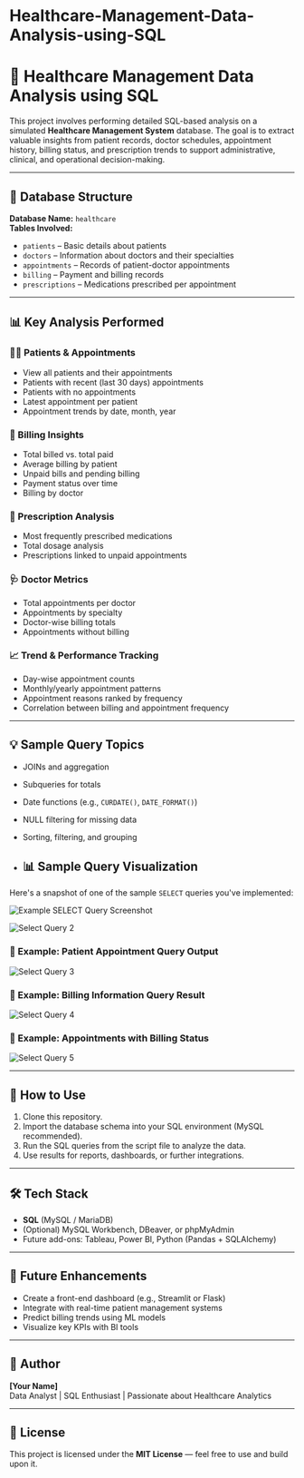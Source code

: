 # Healthcare-Management-Data-Analysis-using-SQL

# 🏥 Healthcare Management Data Analysis using SQL

This project involves performing detailed SQL-based analysis on a simulated **Healthcare Management System** database. The goal is to extract valuable insights from patient records, doctor schedules, appointment history, billing status, and prescription trends to support administrative, clinical, and operational decision-making.

---

## 📁 Database Structure

**Database Name:** `healthcare`  
**Tables Involved:**
- `patients` – Basic details about patients
- `doctors` – Information about doctors and their specialties
- `appointments` – Records of patient-doctor appointments
- `billing` – Payment and billing records
- `prescriptions` – Medications prescribed per appointment

---

## 📊 Key Analysis Performed

### 🧑‍⚕️ Patients & Appointments
- View all patients and their appointments
- Patients with recent (last 30 days) appointments
- Patients with no appointments
- Latest appointment per patient
- Appointment trends by date, month, year

### 🧾 Billing Insights
- Total billed vs. total paid
- Average billing by patient
- Unpaid bills and pending billing
- Payment status over time
- Billing by doctor

### 💊 Prescription Analysis
- Most frequently prescribed medications
- Total dosage analysis
- Prescriptions linked to unpaid appointments

### 🩺 Doctor Metrics
- Total appointments per doctor
- Appointments by specialty
- Doctor-wise billing totals
- Appointments without billing

### 📈 Trend & Performance Tracking
- Day-wise appointment counts
- Monthly/yearly appointment patterns
- Appointment reasons ranked by frequency
- Correlation between billing and appointment frequency

---

## 💡 Sample Query Topics

- JOINs and aggregation
- Subqueries for totals
- Date functions (e.g., `CURDATE()`, `DATE_FORMAT()`)
- NULL filtering for missing data
- Sorting, filtering, and grouping

- ## 📊 Sample Query Visualization

Here's a snapshot of one of the sample `SELECT` queries you've implemented:

![Example SELECT Query Screenshot](https://raw.githubusercontent.com/samiksha29-patil/Healthcare-Management-Data-Analysis-using-SQL/main/01_Select_Query.jpeg)

![Select Query 2](https://raw.githubusercontent.com/samiksha29-patil/Healthcare-Management-Data-Analysis-using-SQL/main/02_Select_Query.jpeg)

### 📄 Example: Patient Appointment Query Output

![Select Query 3](https://raw.githubusercontent.com/samiksha29-patil/Healthcare-Management-Data-Analysis-using-SQL/main/03_Select_Query.jpeg)

### 🧾 Example: Billing Information Query Result

![Select Query 4](https://raw.githubusercontent.com/samiksha29-patil/Healthcare-Management-Data-Analysis-using-SQL/main/04_Select_Query.jpeg)

### 📌 Example: Appointments with Billing Status

![Select Query 5](https://raw.githubusercontent.com/samiksha29-patil/Healthcare-Management-Data-Analysis-using-SQL/main/05_Select_Query.jpeg)

---

## 🚀 How to Use

1. Clone this repository.
2. Import the database schema into your SQL environment (MySQL recommended).
3. Run the SQL queries from the script file to analyze the data.
4. Use results for reports, dashboards, or further integrations.

---

## 🛠 Tech Stack

- **SQL** (MySQL / MariaDB)
- (Optional) MySQL Workbench, DBeaver, or phpMyAdmin
- Future add-ons: Tableau, Power BI, Python (Pandas + SQLAlchemy)

---

## 📌 Future Enhancements

- Create a front-end dashboard (e.g., Streamlit or Flask)
- Integrate with real-time patient management systems
- Predict billing trends using ML models
- Visualize key KPIs with BI tools

---

## 👤 Author

**[Your Name]**  
Data Analyst | SQL Enthusiast | Passionate about Healthcare Analytics

---

## 📜 License

This project is licensed under the **MIT License** — feel free to use and build upon it.

